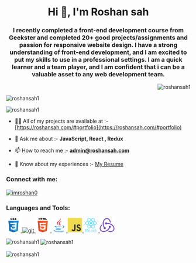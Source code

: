 <h1 align="center">Hi 👋, I'm Roshan sah</h1>
<h3 align="center">I recently completed a front-end development course from Geekster and completed 20+ good projects/assignments and passion for responsive website design. I have a strong understanding of front-end development, and I am excited to put my skills to use in a professional settings. I am a quick learner and a team player, and I am confident that i can be a valuable asset to any web development team.</h3>
<p align="right"> <img src="https://i.postimg.cc/9Mr5k64T/coding-gif.gif" alt="roshansah1" />  </p>

<p align="left"> <img src="https://komarev.com/ghpvc/?username=roshansah1&label=Profile%20views&color=0e75b6&style=flat" alt="roshansah1" /> </p>

<p align="left"> <img src="https://github-profile-trophy.vercel.app/?username=roshansah1" alt="roshansah1" /> </p>


- 👨‍💻 All of my projects are available at :- [https://roshansah.com/#portfolio](https://roshansah.com/#portfolio)

- 💬 Ask me about :- **JavaScript, React , Redux**

- 📫 How to reach me :- **admin@roshansah.com**

- 📄 Know about my experiences :- [My Resume](https://roshansah.com/assets/Roshan_Resume.pdf)

<h3 align="left">Connect with me:</h3>
<p align="left">
<a href="https://linkedin.com/in/imroshan0" target="blank"><img align="center" src="https://raw.githubusercontent.com/rahuldkjain/github-profile-readme-generator/master/src/images/icons/Social/linked-in-alt.svg" alt="imroshan0" height="30" width="40" /></a>
</p>

<h3 align="left">Languages and Tools:</h3>
<p align="left"> <a href="https://www.w3schools.com/css/" target="_blank" rel="noreferrer"> <img src="https://raw.githubusercontent.com/devicons/devicon/master/icons/css3/css3-original-wordmark.svg" alt="css3" width="40" height="40"/> </a> <a href="https://git-scm.com/" target="_blank" rel="noreferrer"> <img src="https://www.vectorlogo.zone/logos/git-scm/git-scm-icon.svg" alt="git" width="40" height="40"/> </a> <a href="https://www.w3.org/html/" target="_blank" rel="noreferrer"> <img src="https://raw.githubusercontent.com/devicons/devicon/master/icons/html5/html5-original-wordmark.svg" alt="html5" width="40" height="40"/> </a> <a href="https://www.java.com" target="_blank" rel="noreferrer"> <img src="https://raw.githubusercontent.com/devicons/devicon/master/icons/java/java-original.svg" alt="java" width="40" height="40"/> </a> <a href="https://developer.mozilla.org/en-US/docs/Web/JavaScript" target="_blank" rel="noreferrer"> <img src="https://raw.githubusercontent.com/devicons/devicon/master/icons/javascript/javascript-original.svg" alt="javascript" width="40" height="40"/> </a> <a href="https://reactjs.org/" target="_blank" rel="noreferrer"> <img src="https://raw.githubusercontent.com/devicons/devicon/master/icons/react/react-original-wordmark.svg" alt="react" width="40" height="40"/> </a> <a href="https://redux.js.org" target="_blank" rel="noreferrer"> <img src="https://raw.githubusercontent.com/devicons/devicon/master/icons/redux/redux-original.svg" alt="redux" width="40" height="40"/> </a> </p>

<p><img align="left" src="https://github-readme-stats.vercel.app/api/top-langs?username=roshansah1&show_icons=true&locale=en&layout=compact" alt="roshansah1" /></p>

<p>&nbsp;<img align="center" src="https://github-readme-stats.vercel.app/api?username=roshansah1&show_icons=true&locale=en" alt="roshansah1" /></p>

<p><img align="center" src="https://github-readme-streak-stats.herokuapp.com/?user=roshansah1&" alt="roshansah1" /></p>
